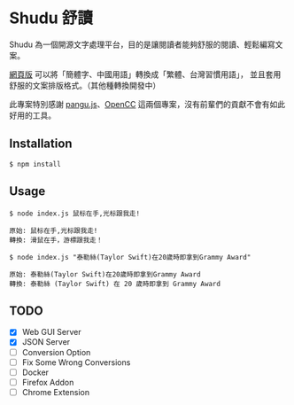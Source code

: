 # Shudu 舒讀

Shudu 為一個開源文字處理平台，目的是讓閱讀者能夠舒服的閱讀、輕鬆編寫文案。

[網頁版](http://shudu.jackkuo.org/) 可以將「簡體字、中國用語」轉換成「繁體、台灣習慣用語」， 並且套用舒服的文案排版格式。（其他種轉換開發中）

此專案特別感謝 [pangu.js](https://github.com/vinta/pangu.js)、[OpenCC](https://github.com/BYVoid/OpenCC) 這兩個專案，沒有前輩們的貢獻不會有如此好用的工具。

## Installation

`$ npm install`

## Usage

```shell
$ node index.js 鼠标在手,光标跟我走!

原始: 鼠标在手,光标跟我走!
轉換: 滑鼠在手，游標跟我走！

$ node index.js "泰勒絲(Taylor Swift)在20歲時即拿到Grammy Award"

原始: 泰勒絲(Taylor Swift)在20歲時即拿到Grammy Award
轉換: 泰勒絲 (Taylor Swift) 在 20 歲時即拿到 Grammy Award
```


## TODO

- [x] Web GUI Server
- [x] JSON Server
- [ ] Conversion Option
- [ ] Fix Some Wrong Conversions
- [ ] Docker
- [ ] Firefox Addon
- [ ] Chrome Extension
